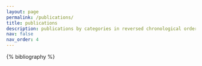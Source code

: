 ```yaml
---
layout: page
permalink: /publications/
title: publications
description: publications by categories in reversed chronological order. generated by jekyll-scholar.
nav: false
nav_order: 4
---
```


<!-- _pages/publications.md -->
<div class="publications">

{% bibliography %}

</div>
